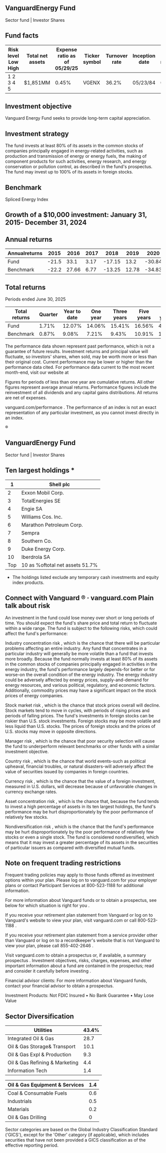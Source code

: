 ## VanguardEnergy Fund

Sector fund | Investor Shares

## Fund facts

| Risk level Low High   | Total net assets   | Expense ratio as of 05/29/25   | Ticker symbol   | Turnover rate   | Inception date   |   Fund number |
|-----------------------|--------------------|--------------------------------|-----------------|-----------------|------------------|---------------|
| 1 2 3 4 5             | $1,851MM           | 0.45%                          | VGENX           | 36.2%           | 05/23/84         |          0051 |

## Investment objective

Vanguard Energy Fund seeks to provide long-term capital appreciation.

## Investment strategy

The fund invests at least 80% of its assets in the common stocks of companies principally engaged in energy-related activities, such as production and transmission of energy or energy fuels, the making of component products for such activities, energy research, and energy conservation or pollution control, as described in the fund's prospectus. The fund may invest up to 100% of its assets in foreign stocks.

## Benchmark

Spliced Energy Index

## Growth of a $10,000 investment:  January 31, 2015-  December 31, 2024

<!-- image -->

## Annual returns

<!-- image -->

| Annualreturns   |   2015 |   2016 |   2017 |   2018 |   2019 |   2020 |   2021 |   2022 |   2023 |   2024 |
|-----------------|--------|--------|--------|--------|--------|--------|--------|--------|--------|--------|
| Fund            |  -21.5 |  33.1  |   3.17 | -17.15 |  13.2  | -30.84 |  27.71 |  23.69 |   8.78 |  10.58 |
| Benchmark       |  -22.2 |  27.66 |   6.77 | -13.25 |  12.78 | -34.83 |  23.04 |  16.4  |   3.29 |   5.45 |

## Total returns

Periods ended June 30, 2025

| Total returns   | Quarter   | Year to date   | One year   | Three years   | Five years   | Ten years   |
|-----------------|-----------|----------------|------------|---------------|--------------|-------------|
| Fund            | 1.71%     | 12.07%         | 14.06%     | 15.41%        | 16.56%       | 4.33%       |
| Benchmark       | 0.87%     | 9.08%          | 7.21%      | 9.43%         | 10.91%       | 1.76%       |

The performance data shown represent past performance, which is not a guarantee of future results. Investment returns and principal value will fluctuate, so investors' shares, when sold, may be worth more or less than their original cost. Current performance may be lower or higher than the performance data cited. For performance data current to the most recent month-end, visit our website at

Figures for periods of less than one year are cumulative returns. All other figures represent average annual returns. Performance figures include the reinvestment of all dividends and any capital gains distributions. All returns are net of expenses.

vanguard.com/performance  . The performance of an index is not an exact representation of any particular investment, as you cannot invest directly in an index.

®

<!-- image -->

## VanguardEnergy Fund

Sector fund | Investor Shares

## Ten largest holdings  *

| 1   | Shell plc                       |
|-----|---------------------------------|
| 2   | Exxon Mobil Corp.               |
| 3   | TotalEnergies SE                |
| 4   | Engie SA                        |
| 5   | Williams Cos. Inc.              |
| 6   | Marathon Petroleum Corp.        |
| 7   | Sempra                          |
| 8   | Southern Co.                    |
| 9   | Duke Energy Corp.               |
| 10  | Iberdrola SA                    |
| Top | 10 as %oftotal net assets 51.7% |

* The holdings listed exclude any temporary cash investments and equity index products.

## Connect with Vanguard   ® ·    vanguard.com Plain talk about risk

An investment in the fund could lose money over short or long periods of time. You should expect the fund's share price and total return to fluctuate within a wide range. The fund is subject to the following risks, which could affect the fund's performance:

Industry concentration risk , which is the chance that there will be particular problems affecting an entire industry. Any fund that concentrates in a particular industry will generally be more volatile than a fund that invests more broadly. Because the fund normally invests at least 80% of its assets in the common stocks of companies principally engaged in activities in the energy industry, the fund's performance largely depends-for better or for worse-on the overall condition of the energy industry. The energy industry could be adversely affected by energy prices, supply-and-demand for energy resources, and various political, regulatory, and economic factors. Additionally, commodity prices may have a significant impact on the stock prices of energy companies.

Stock market risk , which is the chance that stock prices overall will decline. Stock markets tend to move in cycles, with periods of rising prices and periods of falling prices. The fund's investments in foreign stocks can be riskier than U.S. stock investments. Foreign stocks may be more volatile and less liquid than U.S. stocks. The prices of foreign stocks and the prices of U.S. stocks may move in opposite directions.

Manager risk , which is the chance that poor security selection will cause the fund to underperform relevant benchmarks or other funds with a similar investment objective.

Country risk , which is the chance that world events-such as political upheaval, financial troubles, or natural disasters-will adversely affect the value of securities issued by companies in foreign countries.

Currency risk , which is the chance that the value of a foreign investment, measured in U.S. dollars, will decrease because of unfavorable changes in currency exchange rates.

Asset concentration risk , which is the chance that, because the fund tends to invest a high percentage of assets in its ten largest holdings, the fund's performance may be hurt disproportionately by the poor performance of relatively few stocks.

Nondiversification risk , which is the chance that the fund's performance may be hurt disproportionately by the poor performance of relatively few stocks or even a single stock. The fund is considered nondiversified, which means that it may invest a greater percentage of its assets in the securities of particular issuers as compared with diversified mutual funds.

## Note on frequent trading restrictions

Frequent trading policies may apply to those funds offered as investment options within your plan. Please log on to   vanguard.com for your employer plans or contact Participant Services at 800-523-1188 for additional information.

For more information about Vanguard funds or to obtain a prospectus, see below for which situation is right for you .

If you receive your retirement plan statement from Vanguard or log on to Vanguard's website to view your plan, visit vanguard.com or call 800-523-1188 .

If you receive your retirement plan statement from a service provider other than Vanguard or log on to a recordkeeper's website that is not Vanguard to view your plan, please call 855-402-2646 .

Visit vanguard.com to obtain a prospectus or, if available, a summary prospectus . Investment objectives, risks, charges, expenses, and other important information about a fund are contained in the prospectus; read and consider it carefully before investing .

Financial advisor clients: For more information about Vanguard funds, contact your financial advisor to obtain a prospectus.

Investment Products: Not FDIC Insured • No Bank Guarantee • May Lose Value

## Sector Diversification

<!-- image -->

| Utilities                      |   43.4% |
|--------------------------------|---------|
| Integrated Oil & Gas           |    28.7 |
| Oil & Gas Storage& Transport   |    10.1 |
| Oil & Gas Expl & Production    |     9.3 |
| Oil & Gas Refining & Marketing |     4.4 |
| Information Tech               |     1.4 |

| Oil & Gas Equipment & Services   |   1.4 |
|----------------------------------|-------|
| Coal & Consumable Fuels          |   0.6 |
| Industrials                      |   0.5 |
| Materials                        |   0.2 |
| Oil & Gas Drilling               |   0   |

<!-- image -->

<!-- image -->

<!-- image -->

<!-- image -->

<!-- image -->

<!-- image -->

Sector categories are based on the Global Industry Classification Standard ('GICS'), except for the 'Other' category (if applicable), which includes securities that have not been provided a GICS classification as of the effective reporting period.

<!-- image -->

<!-- image -->

<!-- image -->

<!-- image -->

<!-- image -->